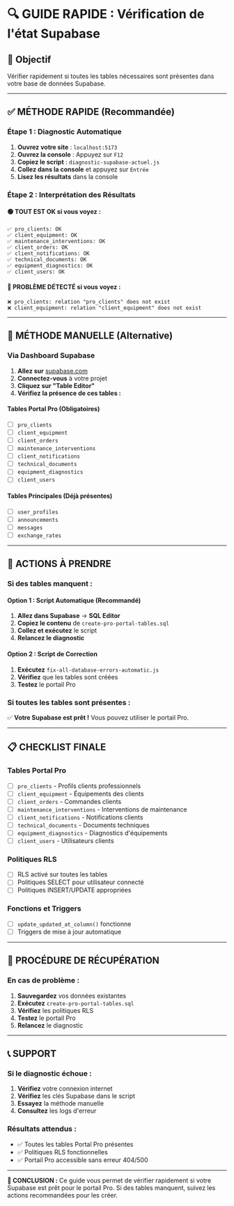 # 🔍 GUIDE RAPIDE : Vérification de l'état Supabase

## 🎯 Objectif
Vérifier rapidement si toutes les tables nécessaires sont présentes dans votre base de données Supabase.

---

## ✅ MÉTHODE RAPIDE (Recommandée)

### **Étape 1 : Diagnostic Automatique**
1. **Ouvrez votre site** : `localhost:5173`
2. **Ouvrez la console** : Appuyez sur `F12`
3. **Copiez le script** : `diagnostic-supabase-actuel.js`
4. **Collez dans la console** et appuyez sur `Entrée`
5. **Lisez les résultats** dans la console

### **Étape 2 : Interprétation des Résultats**

#### 🟢 **TOUT EST OK** si vous voyez :
```
✅ pro_clients: OK
✅ client_equipment: OK
✅ maintenance_interventions: OK
✅ client_orders: OK
✅ client_notifications: OK
✅ technical_documents: OK
✅ equipment_diagnostics: OK
✅ client_users: OK
```

#### 🔴 **PROBLÈME DÉTECTÉ** si vous voyez :
```
❌ pro_clients: relation "pro_clients" does not exist
❌ client_equipment: relation "client_equipment" does not exist
```

---

## 🔧 MÉTHODE MANUELLE (Alternative)

### **Via Dashboard Supabase**

1. **Allez sur** [supabase.com](https://supabase.com)
2. **Connectez-vous** à votre projet
3. **Cliquez sur "Table Editor"**
4. **Vérifiez la présence de ces tables :**

#### **Tables Portal Pro (Obligatoires)**
- [ ] `pro_clients`
- [ ] `client_equipment`
- [ ] `client_orders`
- [ ] `maintenance_interventions`
- [ ] `client_notifications`
- [ ] `technical_documents`
- [ ] `equipment_diagnostics`
- [ ] `client_users`

#### **Tables Principales (Déjà présentes)**
- [ ] `user_profiles`
- [ ] `announcements`
- [ ] `messages`
- [ ] `exchange_rates`

---

## 🚨 ACTIONS À PRENDRE

### **Si des tables manquent :**

#### **Option 1 : Script Automatique (Recommandé)**
1. **Allez dans Supabase** → **SQL Editor**
2. **Copiez le contenu** de `create-pro-portal-tables.sql`
3. **Collez et exécutez** le script
4. **Relancez le diagnostic**

#### **Option 2 : Script de Correction**
1. **Exécutez** `fix-all-database-errors-automatic.js`
2. **Vérifiez** que les tables sont créées
3. **Testez** le portail Pro

### **Si toutes les tables sont présentes :**
✅ **Votre Supabase est prêt !** Vous pouvez utiliser le portail Pro.

---

## 📋 CHECKLIST FINALE

### **Tables Portal Pro**
- [ ] `pro_clients` - Profils clients professionnels
- [ ] `client_equipment` - Équipements des clients
- [ ] `client_orders` - Commandes clients
- [ ] `maintenance_interventions` - Interventions de maintenance
- [ ] `client_notifications` - Notifications clients
- [ ] `technical_documents` - Documents techniques
- [ ] `equipment_diagnostics` - Diagnostics d'équipements
- [ ] `client_users` - Utilisateurs clients

### **Politiques RLS**
- [ ] RLS activé sur toutes les tables
- [ ] Politiques SELECT pour utilisateur connecté
- [ ] Politiques INSERT/UPDATE appropriées

### **Fonctions et Triggers**
- [ ] `update_updated_at_column()` fonctionne
- [ ] Triggers de mise à jour automatique

---

## 🔄 PROCÉDURE DE RÉCUPÉRATION

### **En cas de problème :**

1. **Sauvegardez** vos données existantes
2. **Exécutez** `create-pro-portal-tables.sql`
3. **Vérifiez** les politiques RLS
4. **Testez** le portail Pro
5. **Relancez** le diagnostic

---

## 📞 SUPPORT

### **Si le diagnostic échoue :**
1. **Vérifiez** votre connexion internet
2. **Vérifiez** les clés Supabase dans le script
3. **Essayez** la méthode manuelle
4. **Consultez** les logs d'erreur

### **Résultats attendus :**
- ✅ Toutes les tables Portal Pro présentes
- ✅ Politiques RLS fonctionnelles
- ✅ Portail Pro accessible sans erreur 404/500

---

**🎯 CONCLUSION :** Ce guide vous permet de vérifier rapidement si votre Supabase est prêt pour le portail Pro. Si des tables manquent, suivez les actions recommandées pour les créer. 